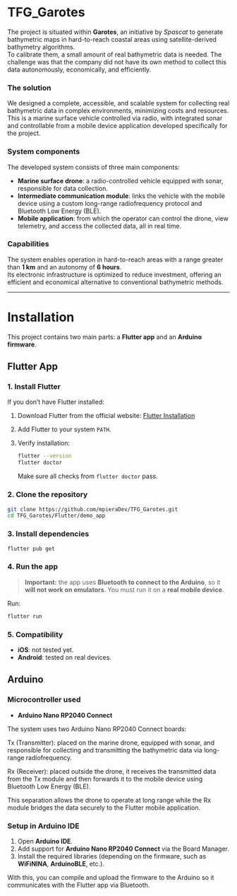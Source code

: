 # TFG_Garotes

The project is situated within **Garotes**, an initiative by *Spascat* to generate bathymetric maps in hard-to-reach coastal areas using satellite-derived bathymetry algorithms.  
To calibrate them, a small amount of real bathymetric data is needed. The challenge was that the company did not have its own method to collect this data autonomously, economically, and efficiently.


### The solution
We designed a complete, accessible, and scalable system for collecting real bathymetric data in complex environments, minimizing costs and resources.  
This is a marine surface vehicle controlled via radio, with integrated sonar and controllable from a mobile device application developed specifically for the project.


### System components
The developed system consists of three main components:

- **Marine surface drone**: a radio-controlled vehicle equipped with sonar, responsible for data collection.  
- **Intermediate communication module**: links the vehicle with the mobile device using a custom long-range radiofrequency protocol and Bluetooth Low Energy (BLE).  
- **Mobile application**: from which the operator can control the drone, view telemetry, and access the collected data, all in real time.
  

### Capabilities
The system enables operation in hard-to-reach areas with a range greater than **1 km** and an autonomy of **6 hours**.  
Its electronic infrastructure is optimized to reduce investment, offering an efficient and economical alternative to conventional bathymetric methods.

---

# Installation

This project contains two main parts: a **Flutter app** and an **Arduino firmware**.

## Flutter App

### 1. Install Flutter

If you don’t have Flutter installed:

1. Download Flutter from the official website: [Flutter Installation](https://docs.flutter.dev/get-started/install)
2. Add Flutter to your system `PATH`.
3. Verify installation:

   ```bash
   flutter --version
   flutter doctor
   ```

   Make sure all checks from `flutter doctor` pass.

### 2. Clone the repository

```bash
git clone https://github.com/mpieraDev/TFG_Garotes.git
cd TFG_Garotes/Flutter/demo_app
```

### 3. Install dependencies

```bash
flutter pub get
```

### 4. Run the app

>  **Important:** the app uses **Bluetooth to connect to the Arduino**, so it **will not work on emulators**. You must run it on a **real mobile device**.

Run:

```bash
flutter run
```

### 5. Compatibility

* **iOS**: not tested yet.
* **Android**: tested on real devices.


## Arduino 

### Microcontroller used

* **Arduino Nano RP2040 Connect**

The system uses two Arduino Nano RP2040 Connect boards:

Tx (Transmitter): placed on the marine drone, equipped with sonar, and responsible for collecting and transmitting the bathymetric data via long-range radiofrequency.

Rx (Receiver): placed outside the drone, it receives the transmitted data from the Tx module and then forwards it to the mobile device using Bluetooth Low Energy (BLE).

This separation allows the drone to operate at long range while the Rx module bridges the data securely to the Flutter mobile application.

### Setup in Arduino IDE

1. Open **Arduino IDE**.
2. Add support for **Arduino Nano RP2040 Connect** via the Board Manager.
3. Install the required libraries (depending on the firmware, such as **WiFiNINA**, **ArduinoBLE**, etc.).

With this, you can compile and upload the firmware to the Arduino so it communicates with the Flutter app via Bluetooth.

